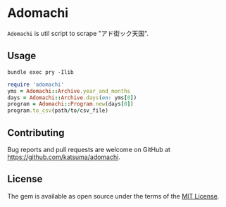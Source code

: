 # Adomachi

`Adomachi` is util script to scrape "アド街ック天国".

## Usage

```
bundle exec pry -Ilib
```

```ruby
require 'adomachi'
yms = Adomachi::Archive.year_and_months
days = Adomachi::Archive.days(on: yms[0])
program = Adomachi::Program.new(days[0])
program.to_csv(path/to/csv_file)

```

## Contributing

Bug reports and pull requests are welcome on GitHub at https://github.com/katsuma/adomachi.


## License

The gem is available as open source under the terms of the [MIT License](http://opensource.org/licenses/MIT).

